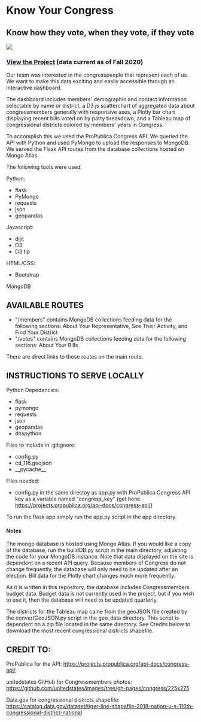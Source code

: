 # Know Your Congress

## Know how they vote, when they vote, if they vote

![](https://physicsworld.com/wp-content/uploads/2018/11/Washington-DC-Capitol-building-109755791-Shutterstock_orhan-cam-635x421.jpg)

### [View the Project](http://knowyourcongress.herokuapp.com/) (data current as of Fall 2020)

Our team was interested in the congresspeople that represent each of us. We want to make this data exciting and easily accessible through an interactive dashboard.

The dashboard includes members' demographic and contact information selectable by name or district, a D3.js scatterchart of aggregated data about congressmembers generally with responsive axes, a Plotly bar chart displaying recent bills voted on by party breakdown, and a Tableau map of congressional districts colored by members' years in Congress.

To accomplish this we used the ProPublica Congress API. We queried the API with Python and used PyMongo to upload the responses to MongoDB. We served the Flask API routes from the database collections hosted on Mongo Atlas. 

The following tools were used:

Python:
  - flask
  - PyMongo
  - requests
  - json
  - geopandas

Javascript:
  - dijit
  - D3
  - D3 tip 

HTML/CSS:
  - Bootstrap

MongoDB

## AVAILABLE ROUTES

 - "/members" contains MongoDB collections feeding data for the following sections: About Your Representative, See Their Activity, and Find Your District
 - "/votes" contains MongoDB collections feeding data for the following sections: About Your Bills
 
 There are direct links to these routes on the main route.

## INSTRUCTIONS TO SERVE LOCALLY

Python Depedencies:
  - flask
  - pymongo
  - requests
  - json
  - geopandas
  - dnspython

Files to include in .gitignore:
  - config.py
  - cd_116.geojson
  - \_\_pycache_\_

Files needed:
  - config.py in the same directoy as app.py with ProPublica Congress API key as a variable named "congress_key" (get here: https://projects.propublica.org/api-docs/congress-api/)

To run the flask app simply run the app.py script in the app directory.

#### Notes
The mongo database is hosted using Mongo Atlas. If you would like a copy of the database, run the buildDB.py script in the main directory, adjusting the code for your MongoDB instance. Note that data displayed on the site is dependent on a recent API query. Because members of Congress do not change frequently, the database will only need to be updated after an election. Bill data for the Plotly chart changes much more frequently.

As it is written in this repository, the database includes Congressmembers budget data. Budget data is not currently used in the project, but if you wish to use it, then the database will need to be updated quarterly.

The districts for the Tableau map came from the geoJSON file created by the convertGeoJSON.py script in the geo_data directory. This script is dependent on a zip file located in the same directory. See Credits below to download the most recent congressional districts shapefile.

## CREDIT TO:
ProPublica for the API: https://projects.propublica.org/api-docs/congress-api/

unitedstates GitHub for Congressmembers photos: https://github.com/unitedstates/images/tree/gh-pages/congress/225x275

Data.gov for congressional districts shapefile: https://catalog.data.gov/dataset/tiger-line-shapefile-2018-nation-u-s-116th-congressional-district-national
